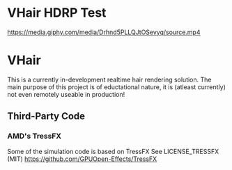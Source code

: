 # VHair HDRP Test

https://media.giphy.com/media/Drhnd5PLLQJtOSevyq/source.mp4

# VHair

This is a currently in-development realtime hair rendering solution.
The main purpose of this project is of eductational nature, it is (atleast currently) not even remotely useable in production!

## Third-Party Code

### AMD's TressFX
Some of the simulation code is based on TressFX
See LICENSE_TRESSFX (MIT)
https://github.com/GPUOpen-Effects/TressFX
